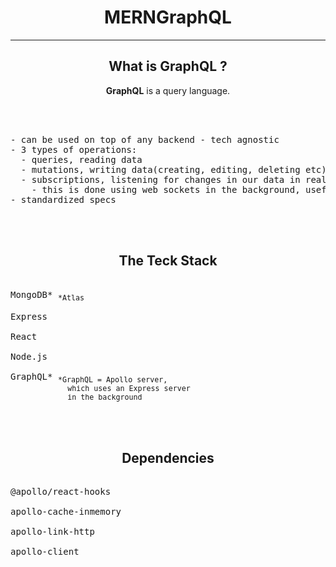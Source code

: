 <div align="center">

# MERNGraphQL

---

## What is GraphQL ?

**GraphQL** is a query language.

<pre>

<div align="left">

- can be used on top of any backend - tech agnostic
- 3 types of operations:
  - queries, reading data
  - mutations, writing data(creating, editing, deleting etc)
  - subscriptions, listening for changes in our data in real-time
    - this is done using web sockets in the background, useful for chat apps/polls/etc
- standardized specs

</div>

</pre>

## The Teck Stack

<div align="left">

<pre>

<kbd>MongoDB*</kbd> <sub>*Atlas</sub>

<kbd>Express</kbd>

<kbd>React</kbd>

<kbd>Node.js</kbd>

<kbd>GraphQL*</kbd> <sub>*GraphQL = Apollo server, 
             which uses an Express server 
             in the background</sub>
          


</pre>

</div>

## Dependencies

<div align="left">

<pre>

<kbd>@apollo/react-hooks</kbd>

<kbd>apollo-cache-inmemory</kbd>

<kbd>apollo-link-http</kbd>

<kbd>apollo-client</kbd>



</pre>

</div>

</div>
